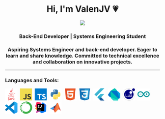 <div id="header" align="center">
    <h1 align="center">Hi, I'm ValenJV 💗</h1>
    <img src="https://media.giphy.com/media/Dh5q0sShxgp13DwrvG/giphy.gif" width="200" />
    <h3 align="center">Back-End Developer | Systems Engineering Student </h3>
    <h3 align="center">Aspiring Systems Engineer and back-end developer. Eager to learn and share knowledge. Committed to technical excellence and collaboration on innovative projects.</h3>
</div>

---
<div align="left">
    <h3>Languages and Tools:</h3>
    <div>
        <img src="https://github.com/devicons/devicon/blob/master/icons/java/java-plain-wordmark.svg" title="Java" alt="Java"
        width="40" height="40"/>&nbsp;
        <img src="https://github.com/devicons/devicon/blob/master/icons/javascript/javascript-original.svg" title="JavaScript" alt="JavaScript"
        width="40" height="40"/>&nbsp;
        <img src="https://github.com/devicons/devicon/blob/master/icons/typescript/typescript-original.svg" title="TypeScript" alt="TypeScript"
        width="40" height="40"/>&nbsp;
        <img src="https://github.com/devicons/devicon/blob/master/icons/python/python-original.svg" title="Python" alt="Python"
        width="40" height="40"/>&nbsp;
        <img src="https://github.com/devicons/devicon/blob/master/icons/html5/html5-original.svg" title="html5" alt="html5"
        width="40" height="40"/>&nbsp;
        <img src="https://github.com/devicons/devicon/blob/master/icons/css3/css3-original.svg" title="css3" alt="css3"
        width="40" height="40"/>&nbsp;
        <img src="https://github.com/devicons/devicon/blob/master/icons/flutter/flutter-original.svg" title="Flutter" alt="Flutter"
        width="40" height="40"/>&nbsp;
        <img src="https://github.com/devicons/devicon/blob/master/icons/dart/dart-original.svg" title="Dart" alt="Dart"
        width="40" height="40"/>&nbsp;
        <img src="https://github.com/devicons/devicon/blob/master/icons/lua/lua-original.svg" title="Lua" alt="Lua"
        width="40" height="40"/>&nbsp;
        <img src="https://github.com/devicons/devicon/blob/master/icons/arduino/arduino-original.svg" title="Arduino" alt="Arduino"
        width="40" height="40"/>&nbsp;
        <img src="https://github.com/devicons/devicon/blob/master/icons/vscode/vscode-original.svg" title="VsCode" alt="VsCode"
        width="40" height="40"/>&nbsp;
        <img src="https://github.com/devicons/devicon/blob/master/icons/anaconda/anaconda-original.svg" title="Anaconda" alt="Anaconda"
        width="40" height="40"/>&nbsp;
        <img src="https://github.com/devicons/devicon/blob/master/icons/intellij/intellij-original.svg" title="Intellij" alt="Intellij"
        width="40" height="40"/>&nbsp;
        <img src="https://github.com/devicons/devicon/blob/master/icons/matlab/matlab-original.svg" title="MATLAB" alt="Matlab"
        width="40" height="40"/>&nbsp;
    </div>
</div>
